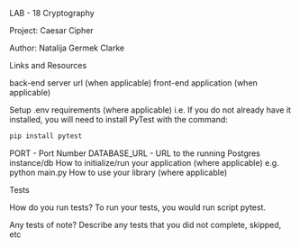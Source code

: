 LAB - 18 Cryptography

Project: Caesar Cipher

Author: Natalija Germek Clarke

Links and Resources

back-end server url (when applicable)
front-end application (when applicable)

Setup
.env requirements (where applicable)
i.e.
If you do not already have it installed, you will need to install PyTest with the command:

``` python
pip install pytest
```

PORT - Port Number
DATABASE_URL - URL to the running Postgres instance/db
How to initialize/run your application (where applicable)
e.g. python main.py
How to use your library (where applicable)

Tests

How do you run tests?
To run your tests, you would run script pytest.

Any tests of note?
Describe any tests that you did not complete, skipped, etc
